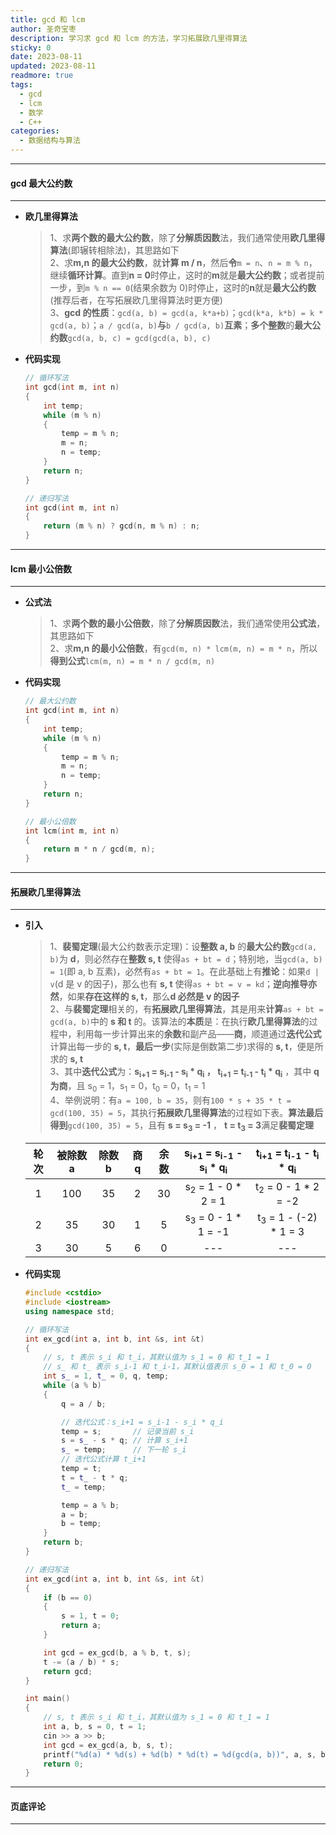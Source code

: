 ```yaml
---
title: gcd 和 lcm
author: 圣奇宝枣
description: 学习求 gcd 和 lcm 的方法，学习拓展欧几里得算法
sticky: 0
date: 2023-08-11
updated: 2023-08-11
readmore: true
tags:
  - gcd
  - lcm
  - 数学
  - C++
categories:
  - 数据结构与算法
---
```


---

#### **gcd 最大公约数**

---

- **欧几里得算法**

  > 1、求**两个数的最大公约数**，除了**分解质因数**法，我们通常使用**欧几里得算法**(即辗转相除法)，其思路如下  
  > 2、求**m,n 的最大公约数**，就**计算 m / n**，然后**令**`m = n`、`n = m % n`，继续**循环计算**。直到**n = 0**时停止，这时的**m**就是**最大公约数**；或者提前一步，到`m % n == 0`(结果余数为 0)时停止，这时的**n**就是**最大公约数**(推荐后者，在写拓展欧几里得算法时更方便)  
  > 3、**gcd 的性质**：`gcd(a, b) = gcd(a, k*a+b)`；`gcd(k*a, k*b) = k * gcd(a, b)`；`a / gcd(a, b)`**与**`b / gcd(a, b)`**互素**；**多个整数**的**最大公约数**`gcd(a, b, c) = gcd(gcd(a, b), c)`

<!-- more -->

- **代码实现**

  ```cpp
  // 循环写法
  int gcd(int m, int n)
  {
      int temp;
      while (m % n)
      {
          temp = m % n;
          m = n;
          n = temp;
      }
      return n;
  }

  // 递归写法
  int gcd(int m, int n)
  {
      return (m % n) ? gcd(n, m % n) : n;
  }
  ```

---

#### **lcm 最小公倍数**

---

- **公式法**

  > 1、求**两个数的最小公倍数**，除了**分解质因数**法，我们通常使用**公式法**，其思路如下  
  > 2、求**m,n 的最小公倍数**，有`gcd(m, n) * lcm(m, n) = m * n`，所以**得到公式**`lcm(m, n) = m * n / gcd(m, n)`

- **代码实现**

  ```cpp
  // 最大公约数
  int gcd(int m, int n)
  {
      int temp;
      while (m % n)
      {
          temp = m % n;
          m = n;
          n = temp;
      }
      return n;
  }

  // 最小公倍数
  int lcm(int m, int n)
  {
      return m * n / gcd(m, n);
  }
  ```

---

#### **拓展欧几里得算法**

---

- **引入**

  > 1、**裴蜀定理**(最大公约数表示定理)：设**整数 a, b** 的**最大公约数**`gcd(a, b)`为 **d**，则必然存在**整数 s, t** 使得`as + bt = d`；特别地，当`gcd(a, b) = 1`(即 a, b 互素)，必然有`as + bt = 1`。在此基础上有**推论**：如果`d | v`(d 是 v 的因子)，那么也有 **s, t** 使得`as + bt = v = kd`；**逆向推导亦然**，如果**存在这样的 s, t**，那么**d 必然是 v 的因子**  
  > 2、与**裴蜀定理**相关的，有**拓展欧几里得算法**，其是用来**计算**`as + bt = gcd(a, b)`中的 **s 和 t** 的。该算法的**本质**是：在执行**欧几里得算法**的过程中，利用每一步计算出来的**余数**和副产品——**商**，顺道通过**迭代公式**计算出每一步的 **s, t**，**最后一步**(实际是倒数第二步)求得的 **s, t**，便是所求的 **s, t**  
  > 3、其中**迭代公式**为：**s<sub>i+1</sub> = s<sub>i-1</sub> - s<sub>i</sub> \* q<sub>i</sub> ， t<sub>i+1</sub> = t<sub>i-1</sub> - t<sub>i</sub> \* q<sub>i</sub>** ，其中 **q 为商**，且 s<sub>0</sub> = 1，s<sub>1</sub> = 0，t<sub>0</sub> = 0，t<sub>1</sub> = 1  
  > 4、举例说明：有`a = 100, b = 35`，则有`100 * s + 35 * t = gcd(100, 35) = 5`，其执行**拓展欧几里得算法**的过程如下表。**算法最后得到**`gcd(100, 35) = 5`，且有 **s = s<sub>3</sub> = -1** ， **t = t<sub>3</sub> = 3**满足**裴蜀定理**

  | 轮次 | 被除数 a | 除数 b | 商 q | 余数 | s<sub>i+1</sub> = s<sub>i-1</sub> - s<sub>i</sub> \* q<sub>i</sub> | t<sub>i+1</sub> = t<sub>i-1</sub> - t<sub>i</sub> \* q<sub>i</sub> |
  | :--: | :------: | :----: | :--: | :--: | :----------------------------------------------------------------: | :----------------------------------------------------------------: |
  |  1   |   100    |   35   |  2   |  30  |                   s<sub>2</sub> = 1 - 0 \* 2 = 1                   |                  t<sub>2</sub> = 0 - 1 \* 2 = -2                   |
  |  2   |    35    |   30   |  1   |  5   |                  s<sub>3</sub> = 0 - 1 \* 1 = -1                   |                 t<sub>3</sub> = 1 - (-2) \* 1 = 3                  |
  |  3   |    30    |   5    |  6   |  0   |                                ---                                 |                                ---                                 |

- **代码实现**

  ```cpp
  #include <cstdio>
  #include <iostream>
  using namespace std;

  // 循环写法
  int ex_gcd(int a, int b, int &s, int &t)
  {
      // s, t 表示 s_i 和 t_i，其默认值为 s_1 = 0 和 t_1 = 1
      // s_ 和 t_ 表示 s_i-1 和 t_i-1，其默认值表示 s_0 = 1 和 t_0 = 0
      int s_ = 1, t_ = 0, q, temp;
      while (a % b)
      {
          q = a / b;

          // 迭代公式：s_i+1 = s_i-1 - s_i * q_i
          temp = s;       // 记录当前 s_i
          s = s_ - s * q; // 计算 s_i+1
          s_ = temp;      // 下一轮 s_i
          // 迭代公式计算 t_i+1
          temp = t;
          t = t_ - t * q;
          t_ = temp;

          temp = a % b;
          a = b;
          b = temp;
      }
      return b;
  }

  // 递归写法
  int ex_gcd(int a, int b, int &s, int &t)
  {
      if (b == 0)
      {
          s = 1, t = 0;
          return a;
      }

      int gcd = ex_gcd(b, a % b, t, s);
      t -= (a / b) * s;
      return gcd;
  }

  int main()
  {
      // s, t 表示 s_i 和 t_i，其默认值为 s_1 = 0 和 t_1 = 1
      int a, b, s = 0, t = 1;
      cin >> a >> b;
      int gcd = ex_gcd(a, b, s, t);
      printf("%d(a) * %d(s) + %d(b) * %d(t) = %d(gcd(a, b))", a, s, b, t, gcd);
      return 0;
  }
  ```

---

#### **页底评论**

---

